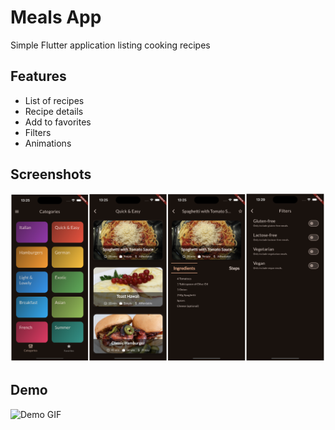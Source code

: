 # Meals App

Simple Flutter application listing cooking recipes

## Features

- List of recipes
- Recipe details
- Add to favorites
- Filters
- Animations

## Screenshots

![App screens](/assets/screenshots/screens.png)

## Demo

![Demo GIF](/assets/screenshots/demo.gif)
